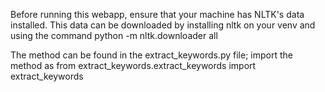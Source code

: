 Before running this webapp, ensure that your machine has NLTK's data installed. This data can be downloaded
by installing nltk on your venv and using the command python -m nltk.downloader all

The method can be found in the extract_keywords.py file; import the method as
from extract_keywords.extract_keywords import extract_keywords